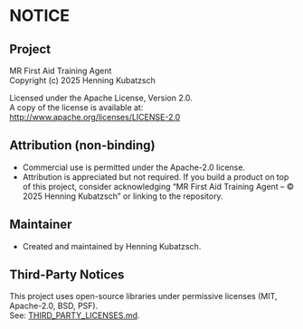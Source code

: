 # NOTICE

## Project
MR First Aid Training Agent  
Copyright (c) 2025 Henning Kubatzsch

Licensed under the Apache License, Version 2.0.  
A copy of the license is available at: http://www.apache.org/licenses/LICENSE-2.0

## Attribution (non-binding)
- Commercial use is permitted under the Apache-2.0 license.
- Attribution is appreciated but not required. If you build a product on top of this project,
  consider acknowledging “MR First Aid Training Agent – © 2025 Henning Kubatzsch” or linking to the repository.

## Maintainer
- Created and maintained by Henning Kubatzsch.

## Third-Party Notices
This project uses open-source libraries under permissive licenses (MIT, Apache-2.0, BSD, PSF).  
See: [THIRD_PARTY_LICENSES.md](./THIRD_PARTY_LICENSES.md).